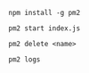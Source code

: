 
```
npm install -g pm2
```

```
pm2 start index.js
```

```
pm2 delete <name>
```

```
pm2 logs
```
